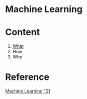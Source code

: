 # Machine Learning

# Content
1. [What](1.what.md)
1. How
1. Why

# Reference
[Machine Learning 101](https://leetcode.com/explore/learn/card/machine-learning-101/)
